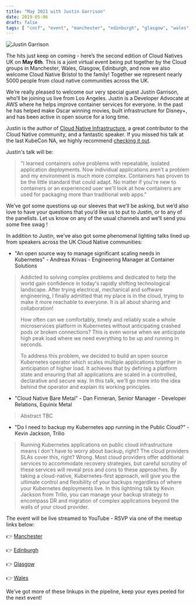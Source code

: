 ```yaml
---
title: "May 2021 with Justin Garrison"
date: 2019-05-06
draft: false
tags: [ "cncf", "event", "manchester", "edinburgh", "glasgow", "wales", "bristol" ]
---
```


![Justin Garrison](/img/justingarrison.png#center)

The hits just keep on coming - here’s the second edition of Cloud Natives UK on **May 6th**. This is a joint virtual event being put together by the Cloud groups in Manchester, Wales, Glasgow, Edinburgh, and now we also welcome Cloud Native Bristol to the family! Together we represent nearly 5000 people from cloud native communities across the UK.

We’re really pleased to welcome our very special guest Justin Garrison, who’ll be joining us live from Los Angeles. Justin is a Developer Advocate at AWS where he helps improve container services for everyone. In the past he has helped make Oscar winning movies, built infrastructure for Disney+, and has been active in open source for a long time.

Justin is the author of [Cloud Native Infrastructure](https://www.amazon.co.uk/Cloud-Native-Infrastructure-Justin-Garrison/dp/1491984309), a great contributor to the Cloud Native community, and a fantastic speaker. If you missed his talk at the last KubeCon NA, we highly recommend [checking it out](https://youtu.be/VtedIghTPzI).

Justin's talk will be:

> "I learned containers solve problems with repeatable, isolated application deployments. Now individual applications aren't a problem and my environment is much more complex. Containers has proven to be the little standard that could adapt. No matter if you're new to containers or an experienced user we'll look at how containers are used for packaging more than traditional web apps."

We’ve got some questions up our sleeves that we’ll be asking, but we’d also love to have your questions that you’d like us to put to Justin, or to any of the panelists. Let us know on any of the usual channels and we’ll send you some free swag !

In addition to Justin, we've also got some phenomenal lighting talks lined up from speakers across the UK Cloud Native communities:

* "An open source way to manage significant scaling needs in Kubernetes" - Andreas Krivas - Engineering Manager at Container Solutions

> Addicted to solving complex problems and dedicated to help the world gain confidence in today's rapidly shifting technological landscape. After trying electrical, mechanical and software engineering, I finally admitted that my place is in the cloud, trying to make it more reachable to everyone. It is all about sharing and collaboration!
>
> How often can we comfortably, timely and reliably scale a whole microservices platform in Kubernetes without anticipating crashed pods or broken connections? This is even worse when we anticipate high peak load where we need everything to be up and running in seconds.
>
> To address this problem, we decided to build an open source Kubernetes operator which scales multiple applications together in anticipation of higher load. It achieves that by defining a platform state and ensuring that all applications are scaled in a controlled, declarative and secure way. In this talk, we'll go more into the idea behind the operator and explain its working principles.

* "Cloud Native Bare Metal" - Dan Finneran, Senior Manager - Developer Relations, Equinix Metal

> Abstract TBC

* "Do I need to backup my Kubernetes app running in the Public Cloud?" - Kevin Jackson, Trilio

> Running Kubernetes applications on public cloud infrastructure means I don't have to worry about backup, right? The cloud providers SLAs cover this, right? Wrong. Most cloud providers offer additional services to accommodate recovery strategies, but careful scrutiny of these services will reveal pros and cons to these approaches. By taking a cloud-native, Kubernetes-first approach, will give you the ultimate control and flexibility of your backups regardless of where your Kubernetes deployments live. In this lightning talk by Kevin Jackson from Trilio, you can manage your backup strategy to encompass DR and migration of complex applications beyond the walls of your cloud provider.

The event will be live streamed to YouTube - RSVP via one of the meetup links below:

👉 [Manchester](https://www.meetup.com/Cloud-Native-Kubernetes-Manchester/events/276967465/)

👉 [Edinburgh](https://www.meetup.com/cloud-native-kubernetes-edinburgh/events/276976578/)

👉 [Glasgow](https://www.meetup.com/CloudNativeGlasgow/events/276985394/)

👉 [Wales](https://www.meetup.com/cloudnativewales/events/276994535/)

We’ve got more of these linkups in the pipeline, keep your eyes peeled for the next event!
